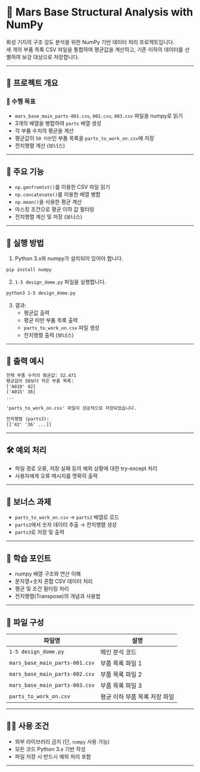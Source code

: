 # 🚀 Mars Base Structural Analysis with NumPy

화성 기지의 구조 강도 분석을 위한 NumPy 기반 데이터 처리 프로젝트입니다.  
세 개의 부품 목록 CSV 파일을 통합하여 평균값을 계산하고, 기준 이하의 데이터를 선별하여 보강 대상으로 저장합니다.

---

## 📁 프로젝트 개요

### 🎯 수행 목표
- `mars_base_main_parts-001.csv`, `002.csv`, `003.csv` 파일을 numpy로 읽기
- 3개의 배열을 병합하여 `parts` 배열 생성
- 각 부품 수치의 평균을 계산
- 평균값이 `50 미만`인 부품 목록을 `parts_to_work_on.csv`에 저장
- 전치행렬 계산 (보너스)

---

## 📌 주요 기능

- `np.genfromtxt()`를 이용한 CSV 파일 읽기
- `np.concatenate()`를 이용한 배열 병합
- `np.mean()`을 사용한 평균 계산
- 마스킹 조건으로 평균 이하 값 필터링
- 전치행렬 계산 및 저장 (보너스)

---

## 🧪 실행 방법

1. Python 3.x와 numpy가 설치되어 있어야 합니다.

```bash
pip install numpy
```

2. `1-5 design_dome.py` 파일을 실행합니다.

```bash
python3 1-5 design_dome.py
```

3. 결과:
   - 평균값 출력
   - 평균 미만 부품 목록 출력
   - `parts_to_work_on.csv` 파일 생성
   - 전치행렬 출력 (보너스)

---

## 📂 출력 예시

```txt
전체 부품 수치의 평균값: 52.471
평균값이 50보다 작은 부품 목록:
['A010' 42]
['A015' 36]
...

'parts_to_work_on.csv' 파일이 성공적으로 저장되었습니다.

전치행렬 (parts3):
[['42' '36' ...]]
```

---

## 🛠️ 예외 처리

- 파일 경로 오류, 저장 실패 등의 예외 상황에 대한 try-except 처리
- 사용자에게 오류 메시지를 명확히 출력

---

## 🎁 보너스 과제

- `parts_to_work_on.csv` → `parts2` 배열로 로드
- `parts2`에서 숫자 데이터 추출 → 전치행렬 생성
- `parts3`로 저장 및 출력

---

## 🧠 학습 포인트

- numpy 배열 구조와 연산 이해
- 문자열+숫자 혼합 CSV 데이터 처리
- 평균 및 조건 필터링 처리
- 전치행렬(Transpose)의 개념과 사용법

---

## 📄 파일 구성

| 파일명 | 설명 |
|--------|------|
| `1-5 design_dome.py` | 메인 분석 코드 |
| `mars_base_main_parts-001.csv` | 부품 목록 파일 1 |
| `mars_base_main_parts-002.csv` | 부품 목록 파일 2 |
| `mars_base_main_parts-003.csv` | 부품 목록 파일 3 |
| `parts_to_work_on.csv` | 평균 이하 부품 목록 저장 파일 |

---

## 🙋‍♀️ 사용 조건

- 외부 라이브러리 금지 (단, `numpy` 사용 가능)
- 모든 코드 Python 3.x 기반 작성
- 파일 저장 시 반드시 예외 처리 포함

---

